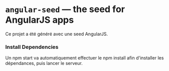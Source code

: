 # `angular-seed` — the seed for AngularJS apps

Ce projet a été généré avec une seed AngularJS.

### Install Dependencies

Un npm start va automatiquement effectuer le npm install afin d'installer les dépendances, puis lancer le serveur.
